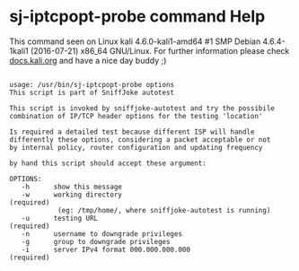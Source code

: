 # sj-iptcpopt-probe command Help
 
 This command seen on Linux kali 4.6.0-kali1-amd64 #1 SMP Debian 4.6.4-1kali1 (2016-07-21) x86_64 GNU/Linux. For further information please check [docs.kali.org](docs.kali.org) and have a nice day buddy ;) 

~~~

usage: /usr/bin/sj-iptcpopt-probe options
This script is part of SniffJoke autotest

This script is invoked by sniffjoke-autotest and try the possibile
combination of IP/TCP header options for the testing 'location'

Is required a detailed test because different ISP will handle 
differently these options, considering a packet acceptable or not
by internal policy, router configuration and updating frequency

by hand this script should accept these argument:

OPTIONS:
   -h      show this message
   -w      working directory                                   (required)
            (eg: /tmp/home/, where sniffjoke-autotest is running)
   -u      testing URL                                         (required)
   -n      username to downgrade privileges
   -g      group to downgrade privileges
   -i      server IPv4 format 000.000.000.000                  (required)
   

~~~
